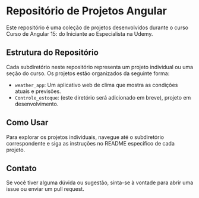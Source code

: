 # Repositório de Projetos Angular

Este repositório é uma coleção de projetos desenvolvidos durante o curso Curso de Angular 15: do Iniciante ao Especialista na Udemy.

## Estrutura do Repositório

Cada subdiretório neste repositório representa um projeto individual ou uma seção do curso. Os projetos estão organizados da seguinte forma:

- `weather_app`: Um aplicativo web de clima que mostra as condições atuais e previsões.
- `Controle_estoque`: (este diretório será adicionado em breve), projeto em desenvolvimento.

## Como Usar

Para explorar os projetos individuais, navegue até o subdiretório correspondente e siga as instruções no README específico de cada projeto.

## Contato

Se você tiver alguma dúvida ou sugestão, sinta-se à vontade para abrir uma issue ou enviar um pull request.